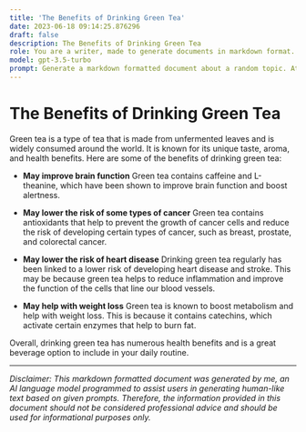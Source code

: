 ```yaml
---
title: 'The Benefits of Drinking Green Tea'
date: 2023-06-18 09:14:25.876296
draft: false
description: The Benefits of Drinking Green Tea
role: You are a writer, made to generate documents in markdown format. It is very important that all of the documents you generate are in valid markdown format.
model: gpt-3.5-turbo
prompt: Generate a markdown formatted document about a random topic. At the bottom, include a disclaimer explaining that the document was generated by you. The first line of the document should be the title. Make sure that the entire document is in proper markdown format, using a mix of various tags to make the document visually appealing.
---
```


# The Benefits of Drinking Green Tea

Green tea is a type of tea that is made from unfermented leaves and is widely consumed around the world. It is known for its unique taste, aroma, and health benefits. Here are some of the benefits of drinking green tea:

- **May improve brain function**
Green tea contains caffeine and L-theanine, which have been shown to improve brain function and boost alertness.

- **May lower the risk of some types of cancer**
Green tea contains antioxidants that help to prevent the growth of cancer cells and reduce the risk of developing certain types of cancer, such as breast, prostate, and colorectal cancer.

- **May lower the risk of heart disease**
Drinking green tea regularly has been linked to a lower risk of developing heart disease and stroke. This may be because green tea helps to reduce inflammation and improve the function of the cells that line our blood vessels.

- **May help with weight loss**
Green tea is known to boost metabolism and help with weight loss. This is because it contains catechins, which activate certain enzymes that help to burn fat.

Overall, drinking green tea has numerous health benefits and is a great beverage option to include in your daily routine.

---

*Disclaimer: This markdown formatted document was generated by me, an AI language model programmed to assist users in generating human-like text based on given prompts. Therefore, the information provided in this document should not be considered professional advice and should be used for informational purposes only.*